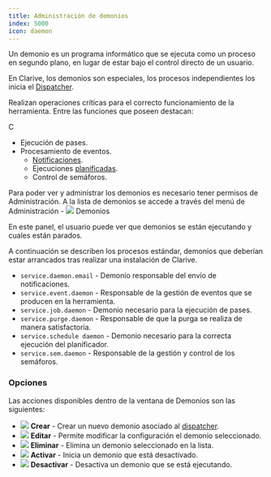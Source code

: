 ```yaml
---
title: Administración de demonios
index: 5000
icon: daemon
---
```

Un demonio es un programa informático que se ejecuta como un proceso en segundo plano, en lugar de estar bajo el control directo de un usuario.

En Clarive, los demonios son especiales, los procesos independientes los inicia el [Dispatcher](admin/dispatcher).

Realizan operaciones críticas para el correcto funcionamiento de la herramienta. Entre las funciones que poseen destacan:

C

* Ejecución de pases.
* Procesamiento de eventos.
    - [Notificaciones](admin/notifications).
    - Ejecuciones [planificadas](admin/scheduler).
    - Control de semáforos.

Para poder ver y administrar los demonios es necesario tener permisos de Administración. A la lista de demonios se accede a través del menú de Administración - <img src="/static/images/icons/daemon.svg" /> Demonios

En este panel, el usuario puede ver que demonios se están ejecutando y cuales están parados.

A continuación se describen los procesos estándar, demonios que deberían estar arrancados tras realizar una instalación de Clarive.

- `service.daemon.email` - Demonio responsable del envío de notificaciones.
- `service.event.daemon` - Responsable de la gestión de eventos que se producen en la herramienta.
- `service.job.daemon` - Demonio necesario para la ejecución de pases.
- `service.purge.daemon` - Responsable de que la purga se realiza de manera satisfactoria.
- `service.schedule daemon` - Demonio necesario para la correcta ejecución del planificador.
- `service.sem.daemon` - Responsable de la gestión y control de los semáforos.

### Opciones
Las acciones disponibles dentro de la ventana de Demonios son las siguientes:

- <img src="/static/images/icons/add.svg" /> **Crear** - Crear un nuevo demonio asociado al [dispatcher](admin/dispatcher).
- <img src="/static/images/icons/edit.svg" /> **Editar** - Permite modificar la configuración el demonio seleccionado.
- <img src="/static/images/icons/delete.svg" /> **Eliminar** - Elimina un demonio seleccionado en la lista.
- <img src="/static/images/icons/start.svg" /> **Activar** - Inicia un demonio que está desactivado.
- <img src="/static/images/icons/stop.svg" /> **Desactivar** - Desactiva un demonio que se está ejecutando.
